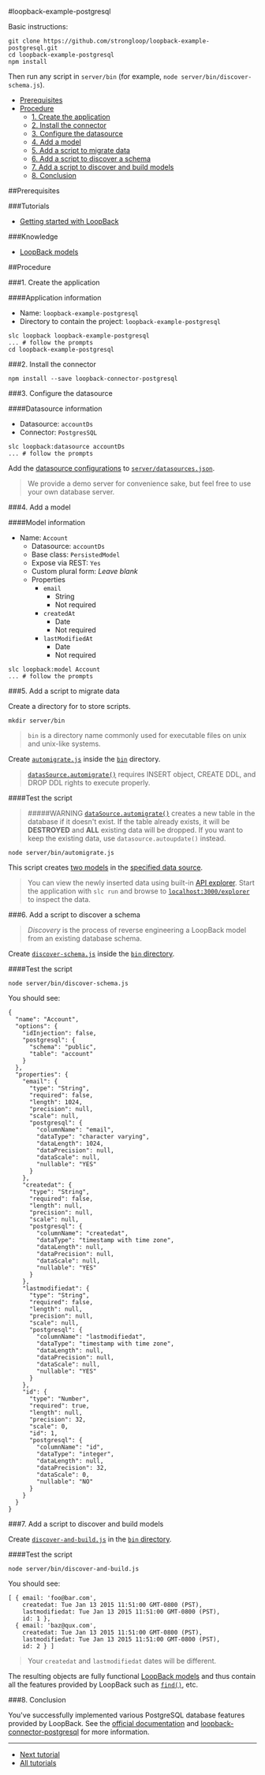 #loopback-example-postgresql

Basic instructions:
```
git clone https://github.com/strongloop/loopback-example-postgresql.git
cd loopback-example-postgresql
npm install
```

Then run any script in `server/bin` (for example, `node server/bin/discover-schema.js`).

- [Prerequisites](#prerequisites)
- [Procedure](#procedure)
  - [1. Create the application](#1-create-the-application)
  - [2. Install the connector](#2-install-the-connector)
  - [3. Configure the datasource](#3-configure-the-datasource)
  - [4. Add a model](#4-add-a-model)
  - [5. Add a script to migrate data](#5-add-a-script-to-migrate-data)
  - [6. Add a script to discover a schema](#6-add-a-script-to-discover-a-schema)
  - [7. Add a script to discover and build models](#7-add-a-script-to-discover-and-build-models)
  - [8. Conclusion](#8-conclusion)

##Prerequisites

###Tutorials

- [Getting started with LoopBack](http://docs.strongloop.com/display/LB/Getting+started+with+LoopBack)

###Knowledge
- [LoopBack models](http://docs.strongloop.com/display/LB/Defining+models)

##Procedure

###1. Create the application

####Application information

- Name: `loopback-example-postgresql`
- Directory to contain the project: `loopback-example-postgresql`

```
slc loopback loopback-example-postgresql
... # follow the prompts
cd loopback-example-postgresql
```

###2. Install the connector

```
npm install --save loopback-connector-postgresql
```

###3. Configure the datasource

####Datasource information
- Datasource: `accountDs`
- Connector: `PostgresSQL`

```
slc loopback:datasource accountDs
... # follow the prompts
```

Add the [datasource configurations](https://github.com/strongloop/loopback-example-postgresql/blob/master/server/datasources.json#L9-L13) to
[`server/datasources.json`](https://github.com/strongloop/loopback-example-postgresql/blob/master/server/datasources.json).

> We provide a demo server for convenience sake, but feel free to use your own database server.

###4. Add a model

####Model information
- Name: `Account`
  - Datasource: `accountDs`
  - Base class: `PersistedModel`
  - Expose via REST: `Yes`
  - Custom plural form: *Leave blank*
  - Properties
    - `email`
      - String
      - Not required
    - `createdAt`
      - Date
      - Not required
    - `lastModifiedAt`
      - Date
      - Not required

```
slc loopback:model Account
... # follow the prompts
```

###5. Add a script to migrate data

Create a directory for to store scripts.

```
mkdir server/bin
```

> `bin` is a directory name commonly used for executable files on unix and unix-like systems.

Create [`automigrate.js`](https://github.com/strongloop/loopback-example-postgresql/blob/master/server/bin/automigrate.js) inside the
[`bin`](https://github.com/strongloop/loopback-example-postgresql/blob/master/server/bin) directory.

> [`datasSource.automigrate()`](https://github.com/strongloop/loopback-example-postgresql/blob/master/server/bin/automigrate.js) requires INSERT object, CREATE DDL, and DROP DDL rights to execute properly.

####Test the script

> #####WARNING
> [`dataSource.automigrate()`](https://github.com/strongloop/loopback-example-postgresql/blob/master/server/bin/automigrate.js#L18) creates a new table in the database if it doesn't exist. If the table already exists, it will be **DESTROYED** and **ALL** existing data will be dropped. If you want to keep the existing data, use `datasource.autoupdate()` instead.

```
node server/bin/automigrate.js
```

This script creates [two models](https://github.com/strongloop/loopback-example-postgresql/blob/master/server/bin/automigrate.js#L5-L14) in the
[specified data source](https://github.com/strongloop/loopback-example-postgresql/blob/master/server/bin/automigrate.js#L16).

> You can view the newly inserted data using built-in [API explorer](http://docs.strongloop.com/display/LB/Use+API+Explorer). Start the application with `slc run` and browse to [`localhost:3000/explorer`][explorer] to inspect the data.

###6. Add a script to discover a schema

> *Discovery* is the process of reverse engineering a LoopBack model from an existing database schema.

Create [`discover-schema.js`](https://github.com/strongloop/loopback-example-postgresql/blob/master/server/bin/discover-schema.js) inside the
[`bin` directory](https://github.com/strongloop/loopback-example-postgresql/blob/master/server/bin).

####Test the script

```
node server/bin/discover-schema.js
```

You should see:

```
{
  "name": "Account",
  "options": {
    "idInjection": false,
    "postgresql": {
      "schema": "public",
      "table": "account"
    }
  },
  "properties": {
    "email": {
      "type": "String",
      "required": false,
      "length": 1024,
      "precision": null,
      "scale": null,
      "postgresql": {
        "columnName": "email",
        "dataType": "character varying",
        "dataLength": 1024,
        "dataPrecision": null,
        "dataScale": null,
        "nullable": "YES"
      }
    },
    "createdat": {
      "type": "String",
      "required": false,
      "length": null,
      "precision": null,
      "scale": null,
      "postgresql": {
        "columnName": "createdat",
        "dataType": "timestamp with time zone",
        "dataLength": null,
        "dataPrecision": null,
        "dataScale": null,
        "nullable": "YES"
      }
    },
    "lastmodifiedat": {
      "type": "String",
      "required": false,
      "length": null,
      "precision": null,
      "scale": null,
      "postgresql": {
        "columnName": "lastmodifiedat",
        "dataType": "timestamp with time zone",
        "dataLength": null,
        "dataPrecision": null,
        "dataScale": null,
        "nullable": "YES"
      }
    },
    "id": {
      "type": "Number",
      "required": true,
      "length": null,
      "precision": 32,
      "scale": 0,
      "id": 1,
      "postgresql": {
        "columnName": "id",
        "dataType": "integer",
        "dataLength": null,
        "dataPrecision": 32,
        "dataScale": 0,
        "nullable": "NO"
      }
    }
  }
}
```

###7. Add a script to discover and build models

Create [`discover-and-build.js`](https://github.com/strongloop/loopback-example-postgresql/blob/master/server/bin/discover-and-build.js) in the
[`bin` directory](https://github.com/strongloop/loopback-example-postgresql/blob/master/server/bin).

####Test the script

```
node server/bin/discover-and-build.js
```

You should see:

```
[ { email: 'foo@bar.com',
    createdat: Tue Jan 13 2015 11:51:00 GMT-0800 (PST),
    lastmodifiedat: Tue Jan 13 2015 11:51:00 GMT-0800 (PST),
    id: 1 },
  { email: 'baz@qux.com',
    createdat: Tue Jan 13 2015 11:51:00 GMT-0800 (PST),
    lastmodifiedat: Tue Jan 13 2015 11:51:00 GMT-0800 (PST),
    id: 2 } ]
```

> Your `createdat` and `lastmodifiedat` dates will be different.

The resulting objects are fully functional
[LoopBack models](https://github.com/strongloop/loopback-example-postgresql/blob/master/server/bin/discover-and-build.js#L7) and thus contain all the
features provided by LoopBack such as
[`find()`](https://github.com/strongloop/loopback-example-postgresql/blob/master/server/bin/discover-and-build.js#L10), etc.

###8. Conclusion

You've successfully implemented various PostgreSQL database features provided by LoopBack. See the [official documentation](http://docs.strongloop.com/display/LB/Defining+models) and [loopback-connector-postgresql](https://github.com/strongloop/loopback-connector-postgresql)
for more information.

---

- [Next tutorial][next-tutorial]
- [All tutorials][all-tutorials]

[all-tutorials]: https://github.com/strongloop/loopback-example
[explorer]: http://localhost:3000/explorer
[localhost]: http://localhost:3000
[next-tutorial]: https://github.com/strongloop/loopback-example-model-relations
